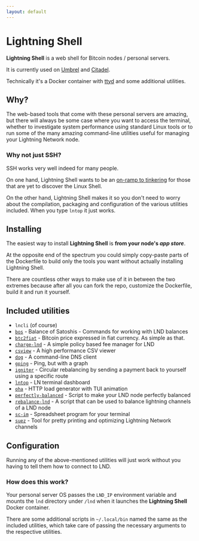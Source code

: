 ```yaml
---
layout: default
---
```


# Lightning Shell

**Lightning Shell** is a web shell for Bitcoin nodes / personal servers.

It is currently used on [Umbrel](https://getumbrel.com/) and [Citadel](https://runcitadel.space/).

Technically it's a Docker container with [ttyd](https://tsl0922.github.io/ttyd/) and some additional utilities.

## Why?

The web-based tools that come with these personal servers are amazing, but there will always be some case where you want to access the terminal, whether to investigate system performance using standard Linux tools or to run some of the many amazing command-line utilities useful for managing your Lightning Network node.

### Why not just SSH?

SSH works very well indeed for many people.

On one hand, Lightning Shell wants to be an [on-ramp to tinkering](https://ibz.me/posts/tinkerer-friendly-platforms/) for those that are yet to discover the Linux Shell.

On the other hand, Lightning Shell makes it so you don't need to worry about the compilation, packaging and configuration of the various utilities included. When you type `lntop` it just works.

## Installing

The easiest way to install **Lightning Shell** is **from your node's *app store***.

At the opposite end of the spectrum you could simply copy-paste parts of the Dockerfile to build only the tools you want without actually installing Lightning Shell.

There are countless other ways to make use of it in between the two extremes because after all you can fork the repo, customize the Dockerfile, build it and run it yourself.

## Included utilities

- `lncli` (of course)
- [`bos`](https://github.com/alexbosworth/balanceofsatoshis) - Balance of Satoshis - Commands for working with LND balances
- [`btc2fiat`](https://github.com/ibz/btc2fiat) - Bitcoin price expressed in fiat currency. As simple as that.
- [`charge-lnd`](https://github.com/accumulator/charge-lnd) - A simple policy based fee manager for LND
- [`csview`](https://github.com/wfxr/csview) - A high performance CSV viewer
- [`dog`](https://github.com/ogham/dog) - A command-line DNS client
- [`gping`](https://github.com/orf/gping) - Ping, but with a graph
- [`igniter`](https://github.com/RooSoft/igniter) - Circular rebalancing by sending a payment back to yourself using a specific route
- [`lntop`](https://github.com/edouardparis/lntop) - LN terminal dashboard
- [`oha`](https://github.com/hatoo/oha) - HTTP load generator with TUI animation
- [`perfectly-balanced`](https://github.com/cuaritas/perfectly-balanced) - Script to make your LND node perfectly balanced
- [`rebalance-lnd`](https://github.com/C-Otto/rebalance-lnd) - A script that can be used to balance lightning channels of a LND node
- [`sc-im`](https://github.com/andmarti1424/sc-im) - Spreadsheet program for your terminal
- [`suez`](https://github.com/prusnak/suez) - Tool for pretty printing and optimizing Lightning Network channels

## Configuration

Running any of the above-mentioned utilities will just work without you having to tell them how to connect to LND.

### How does this work?

Your personal server OS passes the `LND_IP` environment variable and mounts the `lnd` directory under `/lnd` when it launches the **Lightning Shell** Docker container.

There are some additional scripts in `~/.local/bin` named the same as the included utilities, which take care of passing the necessary arguments to the respective utilities.
